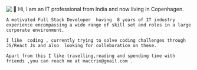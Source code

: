  <a href="https://www.codewars.com/users/maccrin" traget="_blank"><img align="left" src="https://www.codewars.com/users/maccrin/badges/large" /></a>
   👋 Hi, I am  an IT professional from India and now  living in Copenhagen.

    A motivated Full Stack Developer  having  8 years of IT industry experience encompassing a wide range of skill set and roles in a large corporate environment.
 
    I like  coding , currently trying to solve coding challenges through JS/React Js and also  looking for colleboration on these.
 
    Apart from this I like travelling,reading and spending time with friends ,you can reach me at maccrin@gmail.com .
